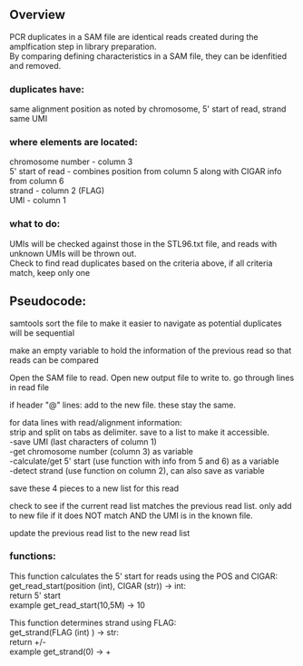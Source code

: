 ## Overview
PCR duplicates in a SAM file are identical reads created during the amplfication step in library preparation.  
By comparing defining characteristics in a SAM file, they can be idenfitied and removed.

### duplicates have:
same alignment position as noted by chromosome, 5' start of read, strand  
same UMI

### where elements are located:
chromosome number - column 3  
5' start of read - combines position from column 5 along with CIGAR info from column 6  
strand - column 2 (FLAG)  
UMI - column 1

### what to do:
UMIs will be checked against those in the STL96.txt file, and reads with unknown UMIs will be thrown out.  
Check to find read duplicates based on the criteria above, if all criteria match, keep only one


## Pseudocode:
samtools sort the file to make it easier to navigate as potential duplicates will be sequential

make an empty variable to hold the information of the previous read so that reads can be compared

Open the SAM file to read. Open new output file to write to. 
go through lines in read file
  
if header "@" lines: add to the new file. these stay the same.

for data lines with read/alignment information:  
  strip and split on tabs as delimiter. save to a list to make it accessible.  
  -save UMI (last characters of column 1)  
  -get chromosome number (column 3) as variable  
  -calculate/get 5' start (use function with info from 5 and 6) as a variable    
  -detect strand (use function on column 2), can also save as variable  

  save these 4 pieces to a new list for this read

  check to see if the current read list matches the previous read list. only add to new file if it does NOT match AND the UMI is in the known file.

  update the previous read list to the new read list
  
### functions:

This function calculates the 5' start for reads using the POS and CIGAR:  
get_read_start(position (int), CIGAR (str)) -> int:  
return 5' start  
example get_read_start(10,5M) -> 10

This function determines strand using FLAG:  
get_strand(FLAG (int) ) -> str:  
return +/-  
example get_strand(0) -> +
  



  
      
  






